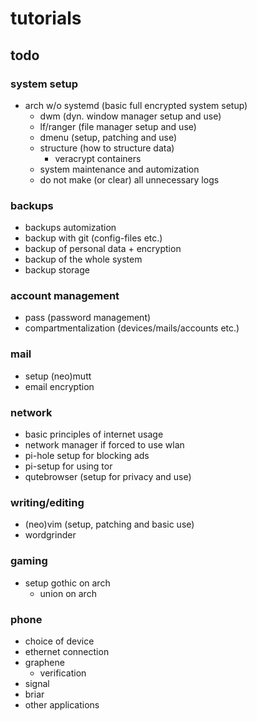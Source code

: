 # tutorials

## todo  

### system setup
* arch w/o systemd (basic full encrypted system setup)  
  * dwm (dyn. window manager setup and use)  
  * lf/ranger (file manager setup and use)  
  * dmenu (setup, patching and use)  
  * structure (how to structure data)  
    * veracrypt containers  
  * system maintenance and automization  
  * do not make (or clear) all unnecessary logs  
 
### backups
* backups automization  
* backup with git (config-files etc.)  
* backup of personal data + encryption  
* backup of the whole system  
* backup storage  

### account management  
* pass (password management)  
* compartmentalization (devices/mails/accounts etc.)  

### mail
* setup (neo)mutt  
* email encryption  

### network
* basic principles of internet usage  
* network manager if forced to use wlan  
* pi-hole setup for blocking ads  
* pi-setup for using tor  
* qutebrowser (setup for privacy and use)  

### writing/editing
* (neo)vim (setup, patching and basic use)  
* wordgrinder  

### gaming
* setup gothic on arch  
  * union on arch  

### phone
* choice of device
* ethernet connection  
* graphene  
  * verification  
* signal  
* briar  
* other applications  
